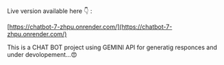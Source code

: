 Live version available here 👇 :

[https://chatbot-7-zhpu.onrender.com/](https://chatbot-7-zhpu.onrender.com/)

This is a CHAT BOT  project using GEMINI API for generatig responces and under devolopement...😍
